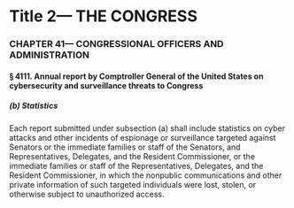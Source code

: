 
# Title 2— THE CONGRESS
### CHAPTER 41— CONGRESSIONAL OFFICERS AND ADMINISTRATION
#### § 4111. Annual report by Comptroller General of the United States on cybersecurity and surveillance threats to Congress
##### (b) Statistics

Each report submitted under subsection (a) shall include statistics on cyber attacks and other incidents of espionage or surveillance targeted against Senators or the immediate families or staff of the Senators, and Representatives, Delegates, and the Resident Commissioner, or the immediate families or staff of the Representatives, Delegates, and the Resident Commissioner, in which the nonpublic communications and other private information of such targeted individuals were lost, stolen, or otherwise subject to unauthorized access.
